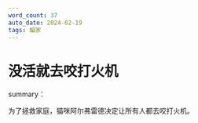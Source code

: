 ```yaml
---
word_count: 37
auto_date: 2024-02-19
tags: 蝙家
---
```


# 没活就去咬打火机

summary：

为了拯救家庭，猫咪阿尔弗雷德决定让所有人都去咬打火机。
